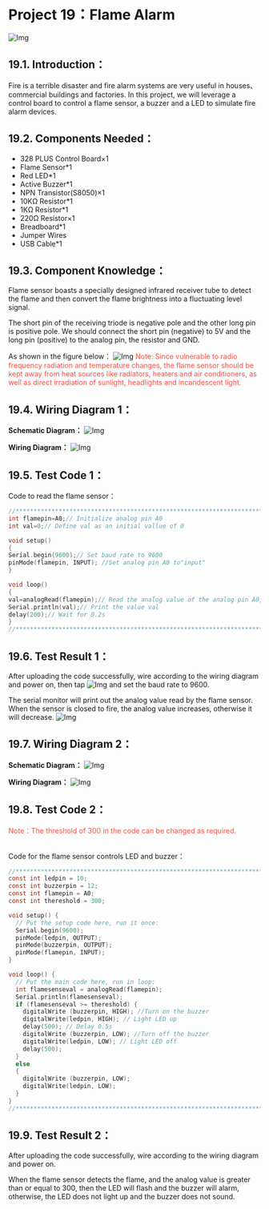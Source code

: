 # Project 19：Flame Alarm
![Img](/media/img-20230215155136.png)

## 19.1. Introduction：                                                                 
Fire is a terrible disaster and fire alarm systems are very useful in houses、commercial buildings and factories. In this project, we will leverage a control board to control a flame sensor, a buzzer and a LED to simulate fire alarm devices. 

## 19.2. Components Needed：                                                                   
- 328 PLUS Control Board×1
- Flame Sensor*1
- Red LED*1
- Active Buzzer*1
- NPN Transistor(S8050)×1
- 10KΩ Resistor*1
- 1KΩ Resistor*1
- 220Ω Resistor×1
- Breadboard*1
- Jumper Wires
- USB Cable*1

## 19.3. Component Knowledge：                                                                    
Flame sensor boasts a specially designed infrared receiver tube to detect the flame and then convert the flame brightness into a fluctuating level signal. 

The short pin of the receiving triode is negative pole and the other long pin is positive pole. We should connect the short pin (negative) to 5V and the long pin (positive) to the analog pin, the resistor and GND. 

As shown in the figure below：
![Img](/media/img-20230215155347.png)
<span style="color: rgb(255, 76, 65);">Note: Since vulnerable to radio frequency radiation and temperature changes, the flame sensor should be kept away from heat sources like radiators, heaters and air conditioners, as well as direct irradiation of sunlight, headlights and incandescent light.</span>

## 19.4. Wiring Diagram 1：

**Schematic Diagram：**
![Img](/media/img-20230216175515.png)

**Wiring Diagram：**
![Img](/media/img-20230215162237.png)

## 19.5. Test Code 1：                                                                    
Code to read the flame sensor： 

```c
//**********************************************************************************
int flamepin=A0;// Initialize analog pin A0
int val=0;// Define val as an initial vallue of 0

void setup()
{
Serial.begin(9600);// Set baud rate to 9600
pinMode(flamepin, INPUT); //Set analog pin A0 to"input"
}

void loop()
{
val=analogRead(flamepin);// Read the analog value of the analog pin A0, assign it to val
Serial.println(val);// Print the value val
delay(200);// Wait for 0.2s
}
//**********************************************************************************
```
## 19.6. Test Result 1：                                                                      
After uploading the code successfully, wire according to the wiring diagram and power on, then tap ![Img](/media/img-20230215142037.png) and set the baud rate to 9600.

The serial monitor will print out the analog value read by the flame sensor. When the sensor is closed to fire, the analog value increases, otherwise it will decrease.
![Img](/media/img-20230215152825.png)

## 19.7. Wiring Diagram 2：

**Schematic Diagram：**
![Img](/media/img-20230216175716.png)

**Wiring Diagram：**
![Img](/media/img-20230215164420.png)

## 19.8. Test Code 2：                                                                    
<span style="color: rgb(255, 76, 65);">Note：The threshold of 300 in the code can be changed as required.</span>
<br>
<br>

Code for the flame sensor controls LED and buzzer： 

```c
//**********************************************************************************
const int ledpin = 10;
const int buzzerpin = 12;
const int flamepin = A0;
const int thereshold = 300;

void setup() {
  // Put the setup code here, run it once:
  Serial.begin(9600);
  pinMode(ledpin, OUTPUT);
  pinMode(buzzerpin, OUTPUT);
  pinMode(flamepin, INPUT);
}

void loop() {
  // Put the main code here, run in loop:
  int flamesenseval = analogRead(flamepin);
  Serial.println(flamesenseval);
  if (flamesenseval >= thereshold) {
    digitalWrite (buzzerpin, HIGH); //Turn on the buzzer
    digitalWrite(ledpin, HIGH); // Light LED up
    delay(500); // Delay 0.5s
    digitalWrite (buzzerpin, LOW); //Turn off the buzzer
    digitalWrite(ledpin, LOW); // Light LED off
    delay(500); 
  }
  else
  {
    digitalWrite (buzzerpin, LOW); 
    digitalWrite(ledpin, LOW); 
  }
}
//**********************************************************************************
```
## 19.9. Test Result 2：                                                                      
After uploading the code successfully, wire according to the wiring diagram and power on.

When the flame sensor detects the flame, and the analog value is greater than or equal to 300, then the LED will flash and the buzzer will alarm, otherwise, the LED does not light up and the buzzer does not sound.
